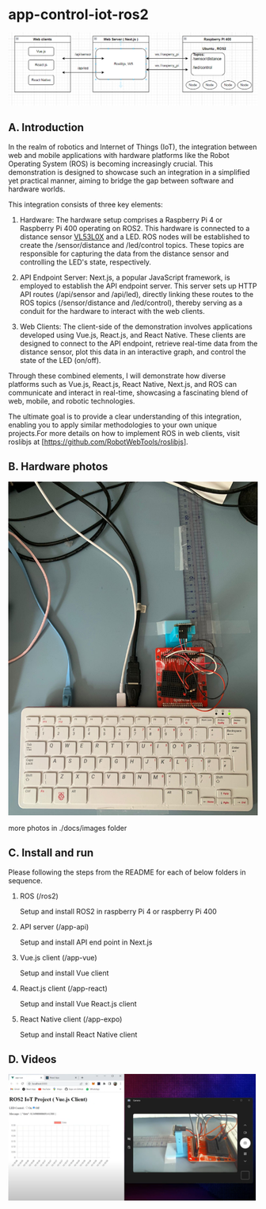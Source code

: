 # app-control-iot-ros2

<img src="./docs/diagram.png" alt="diagram" width="800px">

## A. Introduction

In the realm of robotics and Internet of Things (IoT), the integration between web and mobile applications with hardware platforms like the Robot Operating System (ROS) is becoming increasingly crucial. This demonstration is designed to showcase such an integration in a simplified yet practical manner, aiming to bridge the gap between software and hardware worlds.

This integration consists of three key elements:

1. Hardware: The hardware setup comprises a Raspberry Pi 4 or Raspberry Pi 400 operating on ROS2. This hardware is connected to a distance sensor <a href="https://www.adafruit.com/product/3317">VL53L0X</a> and a LED. ROS nodes will be established to create the /sensor/distance and /led/control topics. These topics are responsible for capturing the data from the distance sensor and controlling the LED's state, respectively.

2. API Endpoint Server: Next.js, a popular JavaScript framework, is employed to establish the API endpoint server. This server sets up HTTP API routes (/api/sensor and /api/led), directly linking these routes to the ROS topics (/sensor/distance and /led/control), thereby serving as a conduit for the hardware to interact with the web clients.

3. Web Clients: The client-side of the demonstration involves applications developed using Vue.js, React.js, and React Native. These clients are designed to connect to the API endpoint, retrieve real-time data from the distance sensor, plot this data in an interactive graph, and control the state of the LED (on/off).

Through these combined elements, I will demonstrate how diverse platforms such as Vue.js, React.js, React Native, Next.js, and ROS can communicate and interact in real-time, showcasing a fascinating blend of web, mobile, and robotic technologies.

The ultimate goal is to provide a clear understanding of this integration, enabling you to apply similar methodologies to your own unique projects.For more details on how to implement ROS in web clients, visit roslibjs at [https://github.com/RobotWebTools/roslibjs].

## B. Hardware photos

<img src="./docs/images/hardward1.jpeg" alt="hardware1" width="600px">

more photos in ./docs/images folder

## C. Install and run

Please following the steps from the README for each of below folders in sequence.

1. ROS (/ros2)

   Setup and install ROS2 in raspberry Pi 4 or raspberry Pi 400

2. API server (/app-api)

   Setup and install API end point in Next.js

3. Vue.js client (/app-vue)

   Setup and install Vue client

4. React.js client (/app-react)

   Setup and install Vue React.js client

5. React Native client (/app-expo)

   Setup and install React Native client

## D. Videos

<a href="https://www.youtube.com/watch?v=BlFFicYJrwI" target="_blank">
  <img src="./docs/video_demo.png" alt="Click to watch video" style="width:500px;" />
</a>
